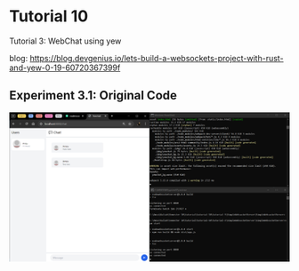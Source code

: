 # Tutorial 10
Tutorial 3: WebChat using yew

blog: https://blog.devgenius.io/lets-build-a-websockets-project-with-rust-and-yew-0-19-60720367399f

## Experiment 3.1: Original Code
![Experiment 3.1 Original Code](assets/images/exp3-1.png)
